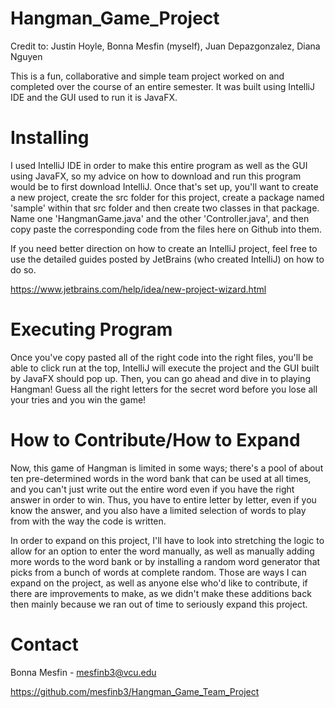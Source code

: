 # Hangman_Game_Project

Credit to: Justin Hoyle, Bonna Mesfin (myself), Juan Depazgonzalez, Diana Nguyen

This is a fun, collaborative and simple team project worked on and completed over the course of an entire semester. It was built using IntelliJ IDE and the GUI used to run it is JavaFX.

# Installing

I used IntelliJ IDE in order to make this entire program as well as the GUI using JavaFX, so my advice on how to download and run this program would be to first download IntelliJ. Once that's set up, you'll want to create a new project, create the src folder for this project, create a package named 'sample' within that src folder and then create two classes in that package. Name one 'HangmanGame.java' and the other 'Controller.java', and then copy paste the corresponding code from the files here on Github into them.

If you need better direction on how to create an IntelliJ project, feel free to use the detailed guides posted by JetBrains (who created IntelliJ) on how to do so.

https://www.jetbrains.com/help/idea/new-project-wizard.html

# Executing Program

Once you've copy pasted all of the right code into the right files, you'll be able to click run at the top, IntelliJ will execute the project and the GUI built by JavaFX should pop up. Then, you can go ahead and dive in to playing Hangman! Guess all the right letters for the secret word before you lose all your tries and you win the game!

# How to Contribute/How to Expand

Now, this game of Hangman is limited in some ways; there's a pool of about ten pre-determined words in the word bank that can be used at all times, and you can't just write out the entire word even if you have the right answer in order to win. Thus, you have to entire letter by letter, even if you know the answer, and you also have a limited selection of words to play from with the way the code is written. 

In order to expand on this project, I'll have to look into stretching the logic to allow for an option to enter the word manually, as well as manually adding more words to the word bank or by installing a random word generator that picks from a bunch of words at complete random. Those are ways I can expand on the project, as well as anyone else who'd like to contribute, if there are improvements to make, as we didn't make these additions back then mainly because we ran out of time to seriously expand this project.

# Contact

Bonna Mesfin - mesfinb3@vcu.edu

https://github.com/mesfinb3/Hangman_Game_Team_Project
